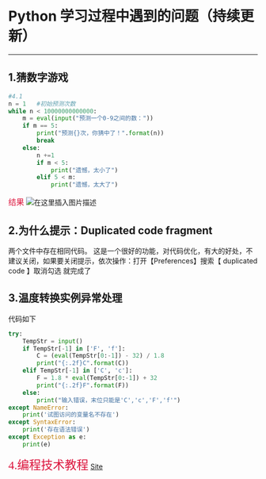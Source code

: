 ﻿# Python 学习过程中遇到的问题（持续更新）

------

## 1.猜数字游戏
```python
#4.1 
n = 1   #初始预测次数
while n < 10000000000000:
    m = eval(input("预测一个0-9之间的数："))
    if m == 5:
        print("预测{}次，你猜中了！".format(n))
        break
    else:
        n +=1
        if m < 5:
            print("遗憾，太小了")
        elif 5 < m:
            print("遗憾，太大了")
```
<font color=#DC143C size=3 face="微软雅黑">结果</font>
![在这里插入图片描述](https://img-blog.csdnimg.cn/2020111611324839.png?x-oss-process=image/watermark,type_ZmFuZ3poZW5naGVpdGk,shadow_10,text_aHR0cHM6Ly9ibG9nLmNzZG4ubmV0L3FxXzM4NTkwNjky,size_16,color_FFFFFF,t_70#pic_center)

## 2.为什么提示：Duplicated code fragment

两个文件中存在相同代码。
这是一个很好的功能，对代码优化，有大的好处，不建议关闭，如果要关闭提示，依次操作：打开【Preferences】搜索【 duplicated code 】取消勾选 就完成了

## 3.温度转换实例异常处理</font>
代码如下
```python
try:
    TempStr = input()
    if TempStr[-1] in ['F', 'f']:
        C = (eval(TempStr[0:-1]) - 32) / 1.8
        print("{:.2f}C".format(C))
    elif TempStr[-1] in ['C', 'c']:
        F = 1.8 * eval(TempStr[0:-1]) + 32
        print("{:.2f}F".format(F))
    else:
        print("输入错误，末位只能是'C','c','F','f'")
except NameError:
    print('试图访问的变量名不存在')
except SyntaxError:
    print('存在语法错误')
except Exception as e:
    print(e)
```
<font color=#DC143C size=5 face="微软雅黑">4.编程技术教程</font>
[Site](https://www.runoob.com/)
